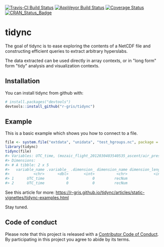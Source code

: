 
<!-- README.md is generated from README.Rmd. Please edit that file -->
[![Travis-CI Build Status](https://travis-ci.org/r-gris/tidync.svg?branch=master)](https://travis-ci.org/r-gris/tidync) [![AppVeyor Build Status](https://ci.appveyor.com/api/projects/status/github/r-gris/tidync?branch=master&svg=true)](https://ci.appveyor.com/project/r-gris/tidync) [![Coverage Status](https://img.shields.io/codecov/c/github/r-gris/tidync/master.svg)](https://codecov.io/github/r-gris/tidync?branch=master) [![CRAN\_Status\_Badge](http://www.r-pkg.org/badges/version/tidync)](https://cran.r-project.org/package=tidync)

tidync
======

The goal of tidync is to ease exploring the contents of a NetCDF file and constructing efficient queries to extract arbitrary hyperslabs.

The data extracted can be used directly in array contexts, or in "long form" form "tidy" analysis and visualization contexts.

Installation
------------

You can install tidync from github with:

``` r
# install.packages("devtools")
devtools::install_github("r-gris/tidync")
```

Example
-------

This is a basic example which shows you how to connect to a file.

``` r
file <- system.file("extdata", "unidata", "test_hgroups.nc", package = "tidync")
library(tidync)
tidync(file) 
#> Variables: UTC_time, (mozaic_flight_2012030403540535_ascent/air_press, mozaic_flight_2012030403540535_ascent/CO, mozaic_flight_2012030403540535_ascent/O3, mozaic_flight_2012030403540535_ascent/altitude, mozaic_flight_2012030403540535_ascent/lat, mozaic_flight_2012030403540535_ascent/lon, mozaic_flight_2012030321335035_descent/CO, mozaic_flight_2012030321335035_descent/O3, mozaic_flight_2012030321335035_descent/altitude, mozaic_flight_2012030321335035_descent/UTC_time, mozaic_flight_2012030321335035_descent/lat, mozaic_flight_2012030321335035_descent/lon, mozaic_flight_2012030403540535_descent/CO, mozaic_flight_2012030403540535_descent/O3, mozaic_flight_2012030403540535_descent/altitude, mozaic_flight_2012030403540535_descent/UTC_time, mozaic_flight_2012030403540535_descent/lat, mozaic_flight_2012030403540535_descent/lon, mozaic_flight_2012030412545335_ascent/CO, mozaic_flight_2012030412545335_ascent/O3, mozaic_flight_2012030412545335_ascent/altitude, mozaic_flight_2012030412545335_ascent/UTC_time, mozaic_flight_2012030412545335_ascent/lat, mozaic_flight_2012030412545335_ascent/lon, mozaic_flight_2012030419144751_ascent/CO, mozaic_flight_2012030419144751_ascent/O3, mozaic_flight_2012030419144751_ascent/altitude, mozaic_flight_2012030419144751_ascent/UTC_time, mozaic_flight_2012030419144751_ascent/lat, mozaic_flight_2012030419144751_ascent/lon, mozaic_flight_2012030319051051_descent/CO, mozaic_flight_2012030319051051_descent/O3, mozaic_flight_2012030319051051_descent/altitude, mozaic_flight_2012030319051051_descent/UTC_time, mozaic_flight_2012030319051051_descent/lat, mozaic_flight_2012030319051051_descent/lon, mozaic_flight_2012030421382353_ascent/CO, mozaic_flight_2012030421382353_ascent/O3, mozaic_flight_2012030421382353_ascent/altitude, mozaic_flight_2012030421382353_ascent/UTC_time, mozaic_flight_2012030421382353_ascent/lat, mozaic_flight_2012030421382353_ascent/lon) 
#> Dimensions: 
#> # A tibble: 2 x 5
#>   variable_name .variable_ .dimension_ dimension_name dimension_length
#>           <chr>      <dbl>       <int>          <chr>            <int>
#> 1      UTC_time          0           0         recNum               74
#> 2      UTC_time          0           0         recNum               74
```

See this article for more: <https://r-gris.github.io/tidync/articles/static-vignettes/tidync-examples.html>

Stay tuned.

Code of conduct
---------------

Please note that this project is released with a [Contributor Code of Conduct](CONDUCT.md). By participating in this project you agree to abide by its terms.
